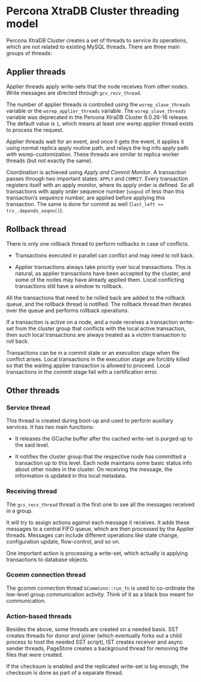 # Percona XtraDB Cluster threading model

Percona XtraDB Cluster creates a set of threads to service its operations,
which are not related to existing MySQL threads.
There are three main groups of threads:

## Applier threads

Applier threads apply write-sets that the node receives from other nodes.
Write messages are directed through `gcv_recv_thread`.

The number of applier threads is controlled
using the `wsrep_slave_threads` variable or the `wsrep_applier_threads` variable. The `wsrep_slave_threads` variable was deprecated in the Percona XtraDB Cluster 8.0.26-16 release.
The default value is `1`,
which means at least one wsrep applier thread exists to process the request.

Applier threads wait for an event, and once it gets the event,
it applies it using normal replica apply routine path,
and relays the log info apply path with wsrep-customization.
These threads are similar to replica worker threads (but not exactly the same).

Coordination is achieved using *Apply and Commit Monitor*.
A transaction passes through two important states: `APPLY` and `COMMIT`.
Every transaction registers itself with an apply monitor,
where its apply order is defined.
So all transactions with apply order sequence number (`seqno`)
of less than this transaction’s sequence number,
are applied before applying this transaction.
The same is done for commit as well (`last_left >= trx_.depends_seqno()`).

## Rollback thread

There is only one rollback thread to perform rollbacks in case of conflicts.

* Transactions executed in parallel can conflict and may need to roll back.

* Applier transactions always take priority over local transactions.
  This is natural, as applier transactions have been accepted by the cluster,
  and some of the nodes may have already applied them. Local conflicting
  transactions still have a window to rollback.

All the transactions that need to be rolled back
are added to the rollback queue, and the rollback thread is notified.
The rollback thread then iterates over the queue
and performs rollback operations.

If a transaction is active on a node,
and a node receives a transaction write-set from the cluster group
that conflicts with the local active transaction,
then such local transactions are always treated
as a victim transaction to roll back.

Transactions can be in a commit state
or an execution stage when the conflict arises.
Local transactions in the execution stage are forcibly killed
so that the waiting applier transaction is allowed to proceed.
Local transactions in the commit stage fail with a certification error.

## Other threads

### Service thread

This thread is created during boot-up and used to perform auxiliary services.
It has two main functions:

* It releases the GCache buffer after the cached write-set is purged up to the said level.

* It notifies the cluster group that the respective node has committed a transaction up to this level.
  Each node maintains some basic status info about other nodes in the cluster.
  On receiving the message, the information is updated in this local metadata.

### Receiving thread

The `gcs_recv_thread` thread is the first one to see all the messages
received in a group.

It will try to assign actions against each message it receives.
It adds these messages to a central FIFO queue,
which are then processed by the Applier threads.
Messages can include different operations like state change,
configuration update, flow-control, and so on.

One important action is processing a write-set,
which actually is applying transactions to database objects.

### Gcomm connection thread

The gcomm connection thread `GCommConn::run_fn`
is used to co-ordinate the low-level group communication activity.
Think of it as a black box meant for communication.

### Action-based threads

Besides the above, some threads are created on a needed basis.
SST creates threads for donor and joiner
(which eventually forks out a child process to host the needed SST script),
IST creates receiver and async sender threads,
PageStore creates a background thread for removing the files that were created.

If the checksum is enabled and the replicated write-set is big enough,
the checksum is done as part of a separate thread.
